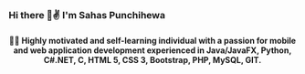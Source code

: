 ### Hi there 👋✌ I'm Sahas Punchihewa

<h4 align='center'>👨‍💻 Highly motivated and self-learning individual with a passion for mobile and web application development experienced in Java/JavaFX, Python, C#.NET, C, HTML 5, CSS 3, Bootstrap, PHP, MySQL, GIT.</h3>

<!--
**SahasPunchihewa/SahasPunchihewa** is a ✨ _special_ ✨ repository because its `README.md` (this file) appears on your GitHub profile.

Here are some ideas to get you started:

- 🔭 I’m currently working on ...
- 🌱 I’m currently learning ...
- 👯 I’m looking to collaborate on ...
- 🤔 I’m looking for help with ...
- 💬 Ask me about ...
- 📫 How to reach me: ...
- 😄 Pronouns: ...
- ⚡ Fun fact: ...
-->
